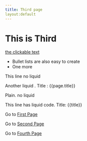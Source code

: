 ```yaml
---
title: Third page
layout:default
---
```


# This is Third

[the clickable text](http://xlson.com/)

* Bullet lists are also easy to create
* One more

This line no liquid

Another liquid .   Title : {{page.title}}

Plain. no liquid

This line has liquid code.  Title:    {{title}}



Go to [First Page](index.html)


Go to [Second Page](secpg.html)

Go to [Fourth Page](four.html)
